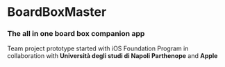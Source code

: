 # BoardBoxMaster
### The all in one board box companion app

Team project prototype started with iOS Foundation Program in collaboration with **Università degli studi di Napoli Parthenope** and **Apple**

